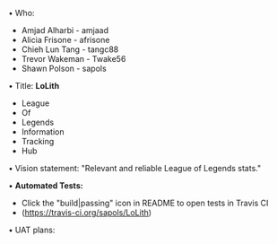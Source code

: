 • Who:
- Amjad Alharbi   - amjaad
- Alicia Frisone  - afrisone
- Chieh Lun Tang  - tangc88
- Trevor Wakeman  - Twake56
- Shawn Polson    - sapols

• Title: **LoLith**
 - League 
 - Of
 - Legends
 - Information
 - Tracking
 - Hub
 
• Vision statement: "Relevant and reliable League of Legends stats."

• **Automated Tests:**
  - Click the "build|passing" icon in README to open tests in Travis CI 
  - (https://travis-ci.org/sapols/LoLith)
  
• UAT plans:
 

